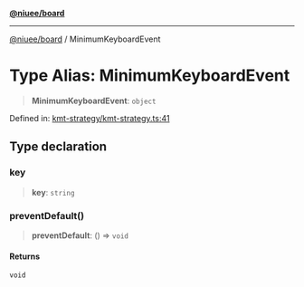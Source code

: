 [**@niuee/board**](../README.md)

***

[@niuee/board](../globals.md) / MinimumKeyboardEvent

# Type Alias: MinimumKeyboardEvent

> **MinimumKeyboardEvent**: `object`

Defined in: [kmt-strategy/kmt-strategy.ts:41](https://github.com/niuee/board/blob/e6c1edcccf6525a0cc9088782c7c4653e837f533/src/kmt-strategy/kmt-strategy.ts#L41)

## Type declaration

### key

> **key**: `string`

### preventDefault()

> **preventDefault**: () => `void`

#### Returns

`void`
